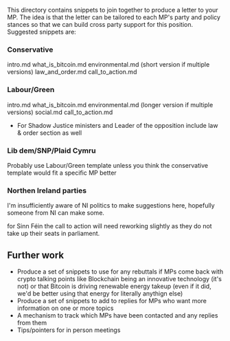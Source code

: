This directory contains snippets to join together to produce a letter to your MP. The idea is that the letter can be tailored to each MP's party and policy stances
so that we can build cross party support for this position. Suggested snippets are:

### Conservative

intro.md
what_is_bitcoin.md
environmental.md (short version if multiple versions)
law_and_order.md
call_to_action.md

### Labour/Green

intro.md
what_is_bitcoin.md
environmental.md (longer version if multiple versions)
social.md
call_to_action.md

* For Shadow Justice ministers and Leader of the opposition include law & order section as well

### Lib dem/SNP/Plaid Cymru

Probably use Labour/Green template unless you think the conservative template would fit a specific MP better

### Northen Ireland parties

I'm insufficiently aware of NI politics to make suggestions here, hopefully someone from NI can make some. 

for Sinn Féin the call to action will need reworking slightly as they do not take up their seats in parliament.

## Further work

- Produce a set of snippets to use for any rebuttals if MPs come back with crypto talking points like Blockchain being an innovative technology (it's not) 
or that Bitcoin is driving renewable energy takeup (even if it did, we'd be better using that energy for literally anythign else)
- Produce a set of snippets to add to replies for MPs who want more information on one or more topics
- A mechanism to track which MPs have been contacted and any replies from them
- Tips/pointers for in person meetings 
